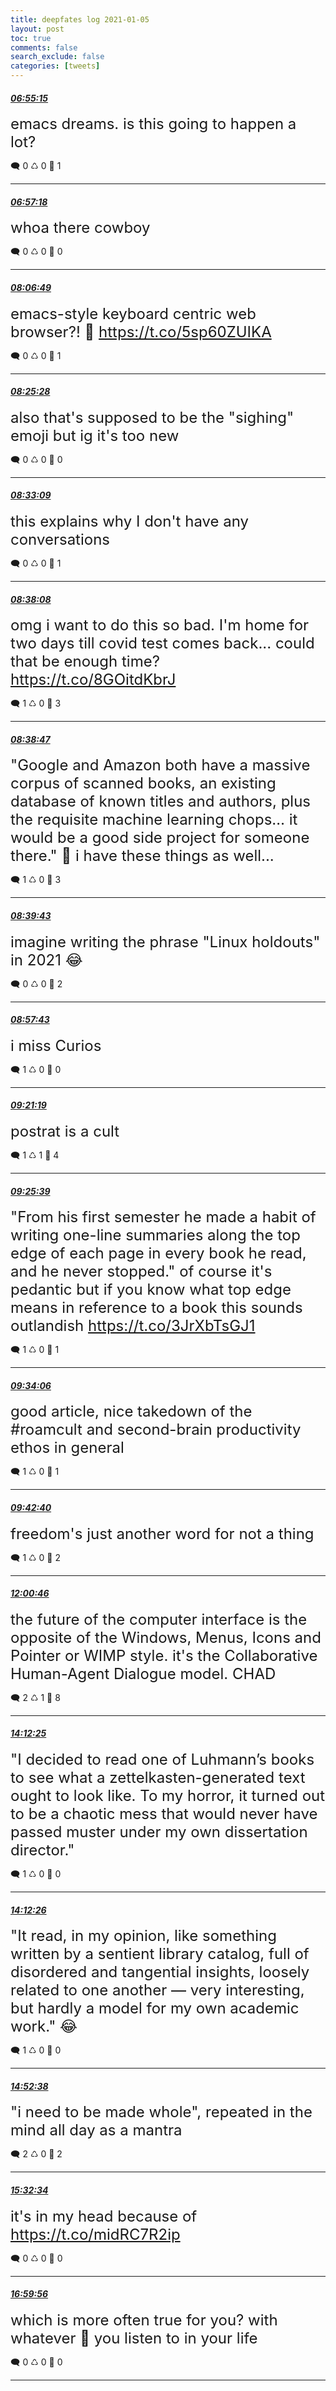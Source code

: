 ```yaml
---
title: deepfates log 2021-01-05
layout: post
toc: true
comments: false
search_exclude: false
categories: [tweets]
---
```



#### <a href = "https://twitter.com/deepfates/status/1346455223728893952">*06:55:15*</a>

<font size="5">emacs dreams. is this going to happen a lot?</font>



🗨️ 0 ♺ 0 🤍  1   

---
    
#### <a href = "https://twitter.com/deepfates/status/1346455737485049858">*06:57:18*</a>

<font size="5">whoa there cowboy</font>



🗨️ 0 ♺ 0 🤍  0   

---
    
#### <a href = "https://twitter.com/deepfates/status/1346473231776063488">*08:06:49*</a>

<font size="5">emacs-style keyboard centric web browser?!  🤯   https://t.co/5sp60ZUIKA</font>



🗨️ 0 ♺ 0 🤍  1   

---
    
#### <a href = "https://twitter.com/deepfates/status/1346477926099783684">*08:25:28*</a>

<font size="5">also that's supposed to be the "sighing" emoji but ig it's too new</font>



🗨️ 0 ♺ 0 🤍  0   

---
    
#### <a href = "https://twitter.com/deepfates/status/1346479857476096003">*08:33:09*</a>

<font size="5">this explains why I don't have any conversations</font>



🗨️ 0 ♺ 0 🤍  1   

---
    
#### <a href = "https://twitter.com/deepfates/status/1346481114852986880">*08:38:08*</a>

<font size="5">omg i want to do this so bad. I'm home for two days till covid test comes back... could that be enough time?  https://t.co/8GOitdKbrJ</font>



🗨️ 1 ♺ 0 🤍  3   

---
    
#### <a href = "https://twitter.com/deepfates/status/1346481277222862856">*08:38:47*</a>

<font size="5">"Google and Amazon both have a massive corpus of scanned books, an existing database of known titles and authors, plus the requisite machine learning chops… it would be a good side project for someone there."  🤔  i have these things as well...</font>



🗨️ 1 ♺ 0 🤍  3   

---
    
#### <a href = "https://twitter.com/deepfates/status/1346481512338714624">*08:39:43*</a>

<font size="5">imagine writing the phrase "Linux holdouts" in 2021 😂</font>



🗨️ 0 ♺ 0 🤍  2   

---
    
#### <a href = "https://twitter.com/deepfates/status/1346486040815669248">*08:57:43*</a>

<font size="5">i miss Curios</font>



🗨️ 1 ♺ 0 🤍  0   

---
    
#### <a href = "https://twitter.com/deepfates/status/1346491978826055684">*09:21:19*</a>

<font size="5">postrat is a cult</font>



🗨️ 1 ♺ 1 🤍  4   

---
    
#### <a href = "https://twitter.com/deepfates/status/1346493073186983943">*09:25:39*</a>

<font size="5">"From his first semester he made a habit of writing one-line summaries along the top edge of each page in every book he read, and he never stopped."  of course it's pedantic but if you know what top edge means in reference to a book this sounds outlandish   https://t.co/3JrXbTsGJ1</font>



🗨️ 1 ♺ 0 🤍  1   

---
    
#### <a href = "https://twitter.com/deepfates/status/1346495197362810880">*09:34:06*</a>

<font size="5">good article, nice takedown of the #roamcult and second-brain productivity ethos in general</font>



🗨️ 1 ♺ 0 🤍  1   

---
    
#### <a href = "https://twitter.com/deepfates/status/1346497353063215105">*09:42:40*</a>

<font size="5">freedom's just another word for not a thing</font>



🗨️ 1 ♺ 0 🤍  2   

---
    
#### <a href = "https://twitter.com/deepfates/status/1346532106760048640">*12:00:46*</a>

<font size="5">the future of the computer interface is the opposite of the Windows, Menus, Icons and Pointer or WIMP style.  it's the Collaborative Human-Agent Dialogue model.  CHAD</font>



🗨️ 2 ♺ 1 🤍  8   

---
    
#### <a href = "https://twitter.com/deepfates/status/1346565239177764864">*14:12:25*</a>

<font size="5">"I decided to read one of Luhmann’s books to see what a zettelkasten-generated text ought to look like. To my horror, it turned out to be a chaotic mess that would never have passed muster under my own dissertation director."</font>



🗨️ 1 ♺ 0 🤍  0   

---
    
#### <a href = "https://twitter.com/deepfates/status/1346565240863956992">*14:12:26*</a>

<font size="5">"It read, in my opinion, like something written by a sentient library catalog, full of disordered and tangential insights, loosely related to one another — very interesting, but hardly a model for my own academic work."  😂</font>



🗨️ 1 ♺ 0 🤍  0   

---
    
#### <a href = "https://twitter.com/deepfates/status/1346575360205312000">*14:52:38*</a>

<font size="5">"i need to be made whole", repeated in the mind all day as a mantra</font>



🗨️ 2 ♺ 0 🤍  2   

---
    
#### <a href = "https://twitter.com/deepfates/status/1346585408675594240">*15:32:34*</a>

<font size="5">it's in my head because of  https://t.co/midRC7R2ip</font>



🗨️ 0 ♺ 0 🤍  0   

---
    
#### <a href = "https://twitter.com/deepfates/status/1346607393828814848">*16:59:56*</a>

<font size="5">which is more often true for you? with whatever 🎵 you listen to in your life</font>



🗨️ 0 ♺ 0 🤍  0   

---
    
            

